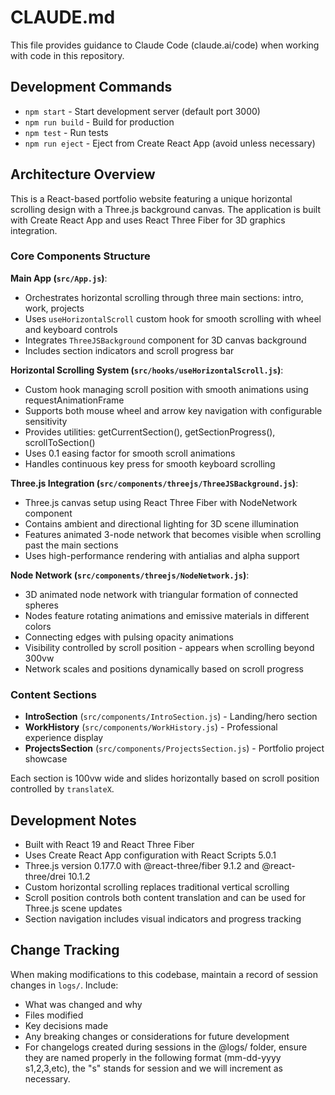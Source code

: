 # CLAUDE.md

This file provides guidance to Claude Code (claude.ai/code) when working with code in this repository.

## Development Commands

- `npm start` - Start development server (default port 3000)
- `npm run build` - Build for production
- `npm test` - Run tests
- `npm run eject` - Eject from Create React App (avoid unless necessary)

## Architecture Overview

This is a React-based portfolio website featuring a unique horizontal scrolling design with a Three.js background canvas. The application is built with Create React App and uses React Three Fiber for 3D graphics integration.

### Core Components Structure

**Main App (`src/App.js`)**:
- Orchestrates horizontal scrolling through three main sections: intro, work, projects
- Uses `useHorizontalScroll` custom hook for smooth scrolling with wheel and keyboard controls
- Integrates `ThreeJSBackground` component for 3D canvas background
- Includes section indicators and scroll progress bar

**Horizontal Scrolling System (`src/hooks/useHorizontalScroll.js`)**:
- Custom hook managing scroll position with smooth animations using requestAnimationFrame
- Supports both mouse wheel and arrow key navigation with configurable sensitivity
- Provides utilities: getCurrentSection(), getSectionProgress(), scrollToSection()
- Uses 0.1 easing factor for smooth scroll animations
- Handles continuous key press for smooth keyboard scrolling

**Three.js Integration (`src/components/threejs/ThreeJSBackground.js`)**:
- Three.js canvas setup using React Three Fiber with NodeNetwork component
- Contains ambient and directional lighting for 3D scene illumination
- Features animated 3-node network that becomes visible when scrolling past the main sections
- Uses high-performance rendering with antialias and alpha support

**Node Network (`src/components/threejs/NodeNetwork.js`)**:
- 3D animated node network with triangular formation of connected spheres
- Nodes feature rotating animations and emissive materials in different colors
- Connecting edges with pulsing opacity animations
- Visibility controlled by scroll position - appears when scrolling beyond 300vw
- Network scales and positions dynamically based on scroll progress

### Content Sections

- **IntroSection** (`src/components/IntroSection.js`) - Landing/hero section
- **WorkHistory** (`src/components/WorkHistory.js`) - Professional experience display  
- **ProjectsSection** (`src/components/ProjectsSection.js`) - Portfolio project showcase

Each section is 100vw wide and slides horizontally based on scroll position controlled by `translateX`.

## Development Notes

- Built with React 19 and React Three Fiber
- Uses Create React App configuration with React Scripts 5.0.1
- Three.js version 0.177.0 with @react-three/fiber 9.1.2 and @react-three/drei 10.1.2
- Custom horizontal scrolling replaces traditional vertical scrolling
- Scroll position controls both content translation and can be used for Three.js scene updates
- Section navigation includes visual indicators and progress tracking

## Change Tracking

When making modifications to this codebase, maintain a record of session changes in `logs/`. Include:
- What was changed and why
- Files modified
- Key decisions made
- Any breaking changes or considerations for future development
- For changelogs created during sessions in the @logs/ folder, ensure they are named properly in the following format (mm-dd-yyyy s1,2,3,etc), the "s" stands for session and we will increment as necessary.